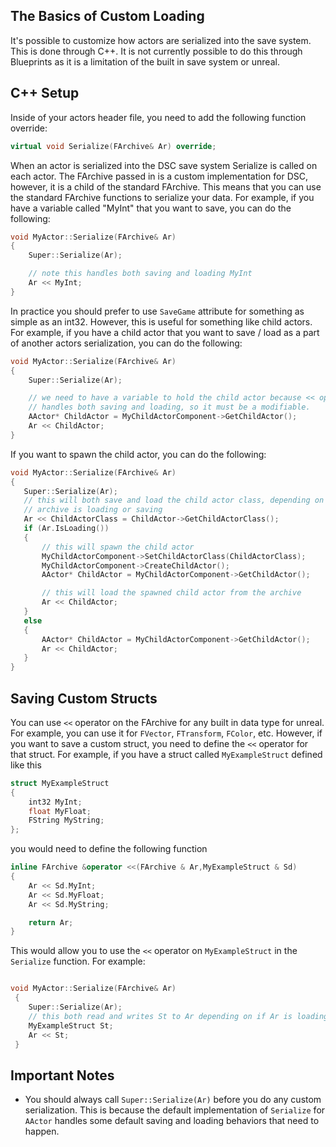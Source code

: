 
## The Basics of Custom Loading

It's possible to customize how actors are serialized into the save system. This is done through C++. It is not currently possible to do this through Blueprints as it is a limitation of the built in save system or unreal.

## C++ Setup

Inside of your actors header file, you need to add the following function override:

```cpp
virtual void Serialize(FArchive& Ar) override;
```

When an actor is serialized into the DSC save system Serialize is called on each actor. The FArchive passed in is a custom implementation for DSC, however, it is a child of the standard FArchive. This means that you can use the standard FArchive functions to serialize your data. For example, if you have a variable called "MyInt" that you want to save, you can do the following:

```cpp
void MyActor::Serialize(FArchive& Ar)
{
    Super::Serialize(Ar);

    // note this handles both saving and loading MyInt
    Ar << MyInt;
}
```

In practice you should prefer to use `SaveGame` attribute for something as simple as an int32. However, this is useful for something like child actors. For example, if you have a child actor that you want to save / load as a part of another actors serialization, you can do the following:

```cpp
void MyActor::Serialize(FArchive& Ar)
{
    Super::Serialize(Ar);

    // we need to have a variable to hold the child actor because << operator
    // handles both saving and loading, so it must be a modifiable. 
    AActor* ChildActor = MyChildActorComponent->GetChildActor();
    Ar << ChildActor;
}
 ```

If you want to spawn the child actor, you can do the following:

 ```cpp
 void MyActor::Serialize(FArchive& Ar)
 {
    Super::Serialize(Ar);
    // this will both save and load the child actor class, depending on if the 
    // archive is loading or saving
    Ar << ChildActorClass = ChildActor->GetChildActorClass();
    if (Ar.IsLoading())
    {
        // this will spawn the child actor
        MyChildActorComponent->SetChildActorClass(ChildActorClass);
        MyChildActorComponent->CreateChildActor();
        AActor* ChildActor = MyChildActorComponent->GetChildActor();

        // this will load the spawned child actor from the archive
        Ar << ChildActor;
    } 
    else
    {
        AActor* ChildActor = MyChildActorComponent->GetChildActor();
        Ar << ChildActor;
    }
}
```

## Saving Custom Structs

You can use `<<` operator on the FArchive for any built in data type for unreal. For example, you can use it for `FVector`, `FTransform`, `FColor`, etc. However, if you want to save a custom struct, you need to define the `<<` operator for that struct. For example, if you have a struct called `MyExampleStruct` defined like this

```cpp
struct MyExampleStruct
{
    int32 MyInt;
    float MyFloat;
    FString MyString;
};
```

you would need to define the following function

```cpp
inline FArchive &operator <<(FArchive & Ar,MyExampleStruct & Sd)
{
    Ar << Sd.MyInt;
    Ar << Sd.MyFloat;
    Ar << Sd.MyString;

    return Ar;
}
```

This would allow you to use the `<<` operator on `MyExampleStruct` in the `Serialize` function. For example:

```cpp

void MyActor::Serialize(FArchive& Ar)
 {  
    Super::Serialize(Ar);
    // this both read and writes St to Ar depending on if Ar is loading or saving
    MyExampleStruct St;
    Ar << St;
 }

```

## Important Notes

* You should always call `Super::Serialize(Ar)` before you do any custom serialization. This is because the default implementation of `Serialize` for `AActor` handles some default saving and loading behaviors that need to happen.
